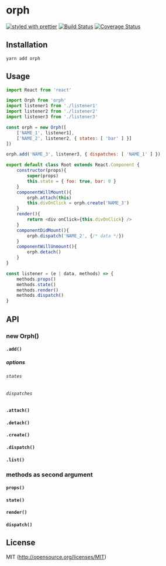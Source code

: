 # orph
[![styled with prettier](https://img.shields.io/badge/styled_with-prettier-ff69b4.svg)](https://github.com/prettier/prettier)
[![Build Status](https://travis-ci.org/kthjm/orph.svg?branch=master)](https://travis-ci.org/kthjm/orph)
[![Coverage Status](https://coveralls.io/repos/github/kthjm/orph/badge.svg)](https://coveralls.io/github/kthjm/orph)

## Installation
```shell
yarn add orph
```
## Usage
```js
import React from 'react'

import Orph from 'orph'
import listener1 from './listener1'
import listener2 from './listener2'
import listener3 from './listener3'

const orph = new Orph([
    ['NAME_1', listener1],
    ['NAME_2', listener2, { states: [ 'bar' ] }]
])

orph.add('NAME_3', listener3, { dispatches: [ 'NAME_1' ] })

export default class Root extends React.Component {
    constructor(props){
        super(props)
        this.state = { foo: true, bar: 0 }
    }
    componentWillMount(){
        orph.attach(this)
        this.divOnClick = orph.create('NAME_3')
    }
    render(){
        return <div onClick={this.divOnClick} />
    }
    componentDidMount(){
        orph.dispatch('NAME_2', {/* data */})
    }
    componentWillUnmount(){
        orph.detach()
    }
}
```
```js
const listener = (e | data, methods) => {
    methods.props()
    methods.state()
    methods.render()
    methods.dispatch()
}
```
## API
### new Orph()
#### `.add()`
##### options
###### `states`
###### `dispatches`
#### `.attach()`
#### `.detach()`
#### `.create()`
#### `.dispatch()`
#### `.list()`

### methods as second argument
#### `props()`
#### `state()`
#### `render()`
#### `dispatch()`
## License
MIT (http://opensource.org/licenses/MIT)
